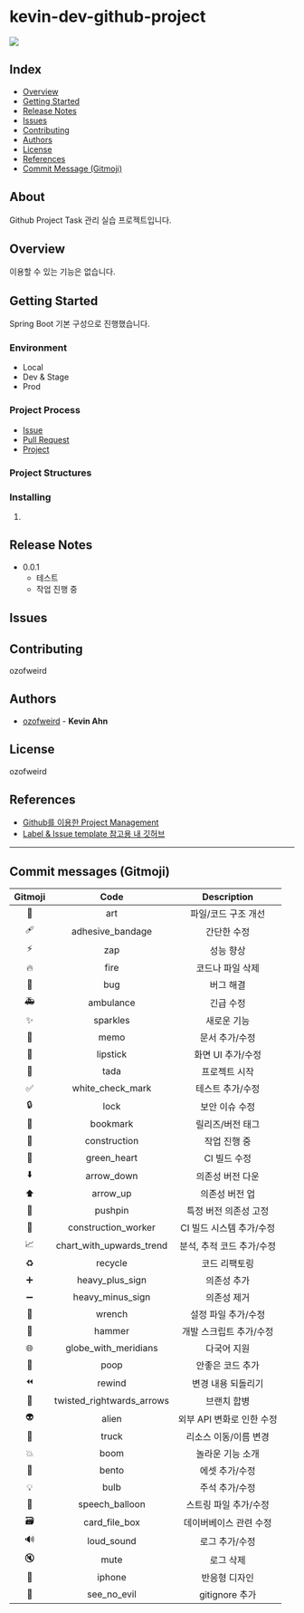 # kevin-dev-github-project

![](https://img.shields.io/badge/version-0.0.1-brightgreen)

## Index
- [Overview](#overview)
- [Getting Started](#getting-started)
- [Release Notes](#release-notes)
- [Issues](#issues)
- [Contributing](#contributing)
- [Authors](#authors)
- [License](#license)
- [References](#references)
- [Commit Message (Gitmoji)](#commit-messages-gitmoji)

## About
Github Project Task 관리 실습 프로젝트입니다. 

## Overview
이용할 수 있는 기능은 없습니다.

## Getting Started
Spring Boot 기본 구성으로 진행했습니다.

### Environment
- Local
- Dev & Stage
- Prod

### Project Process
- [Issue](./docs/issue.md)
- [Pull Request](./docs/pr.md)
- [Project](./docs/project.md)

### Project Structures

### Installing
1.

## Release Notes
* 0.0.1
    * 테스트
    * 작업 진행 중

## Issues

## Contributing
ozofweird

## Authors
- [ozofweird](https://github.com/ozofweird) - **Kevin Ahn**

## License
ozofweird

## References

- [Github를 이용한 Project Management](https://github.com/cheese10yun/github-project-management)
- [Label & Issue template 참고용 내 깃허브](https://github.com/ozofweird/kevin-dev-github-settings)

---

## Commit messages (Gitmoji)

|Gitmoji|Code|Description|
|:-----:|:---:|:--------:|
|🎨|art|파일/코드 구조 개선|
|🩹|adhesive_bandage|간단한 수정|
|⚡️|zap|성능 향상|
|🔥️|fire|코드나 파일 삭제|
|🐛️|bug|버그 해결|
|🚑️|ambulance|긴급 수정|
|✨️|sparkles|새로운 기능|
|📝️|memo|문서 추가/수정|
|💄️|lipstick|화면 UI 추가/수정|
|🎉️|tada|프로젝트 시작|
|✅️|white_check_mark|테스트 추가/수정|
|🔒️|lock|보안 이슈 수정|
|🔖️|bookmark|릴리즈/버전 태그|
|🚧|construction|작업 진행 중|
|💚|green_heart|CI 빌드 수정|
|⬇️|arrow_down|의존성 버전 다운|
|⬆️|arrow_up|의존성 버전 업|
|📌|pushpin|특정 버전 의존성 고정|
|👷|construction_worker|CI 빌드 시스템 추가/수정|
|📈|chart_with_upwards_trend|분석, 추적 코드 추가/수정|
|♻️|recycle|코드 리팩토링|
|➕|heavy_plus_sign|의존성 추가|
|➖|heavy_minus_sign|의존성 제거|
|🔧|wrench|설정 파일 추가/수정|
|🔨|hammer|개발 스크립트 추가/수정|
|🌐|globe_with_meridians|다국어 지원|
|💩|poop|안좋은 코드 추가|
|⏪|rewind|변경 내용 되돌리기|
|🔀|twisted_rightwards_arrows|브랜치 합병|
|👽|alien|외부 API 변화로 인한 수정|
|🚚|truck|리소스 이동/이름 변경|
|💥|boom|놀라운 기능 소개|
|🍱|bento|에셋 추가/수정|
|💡|bulb|주석 추가/수정|
|💬|speech_balloon|스트링 파일 추가/수정|
|🗃|card_file_box|데이버베이스 관련 수정|
|🔊|loud_sound|로그 추가/수정|
|🔇|mute|로그 삭제|
|📱|iphone|반응형 디자인|
|🙈|see_no_evil|gitignore 추가|